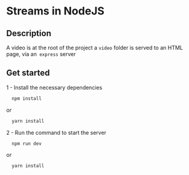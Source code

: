 # Streams in NodeJS

## Description
A video is at the root of the project a `video` folder is served to an HTML page, via an` express` server 

## Get started

1 - Install the necessary dependencies

```bash
  npm install
```
or 
 
```bash
  yarn install
```

2 - Run the command to start the server

```bash
  npm run dev
```

or 

```bash
  yarn install
```


